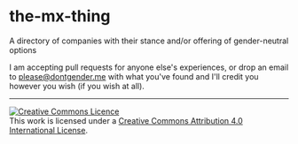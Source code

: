 # the-mx-thing
A directory of companies with their stance and/or offering of gender-neutral options

I am accepting pull requests for anyone else's experiences, or drop an email to please@dontgender.me with what you've found and I'll credit you however you wish (if you wish at all).

<hr>
<a rel="license" href="http://creativecommons.org/licenses/by/4.0/"><img alt="Creative Commons Licence" style="border-width:0" src="https://i.creativecommons.org/l/by/4.0/88x31.png" /></a><br />This work is licensed under a <a rel="license" href="http://creativecommons.org/licenses/by/4.0/">Creative Commons Attribution 4.0 International License</a>.
